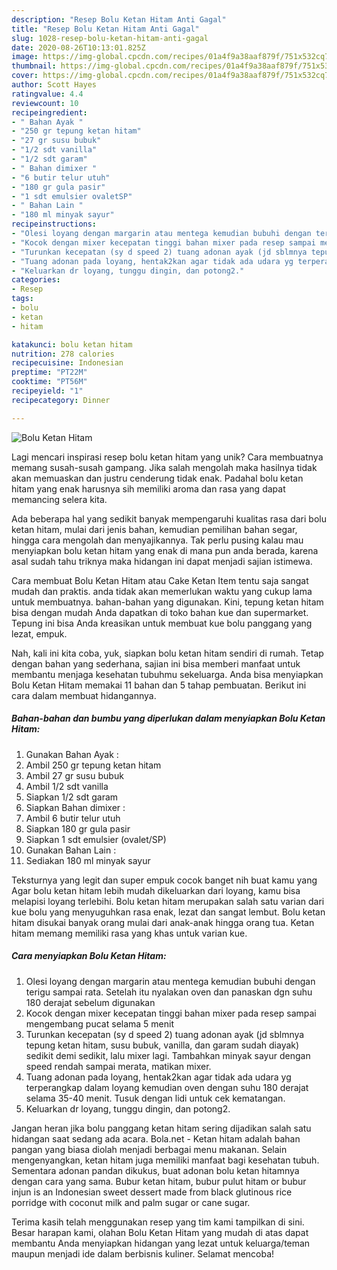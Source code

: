 ```yaml
---
description: "Resep Bolu Ketan Hitam Anti Gagal"
title: "Resep Bolu Ketan Hitam Anti Gagal"
slug: 1028-resep-bolu-ketan-hitam-anti-gagal
date: 2020-08-26T10:13:01.825Z
image: https://img-global.cpcdn.com/recipes/01a4f9a38aaf879f/751x532cq70/bolu-ketan-hitam-foto-resep-utama.jpg
thumbnail: https://img-global.cpcdn.com/recipes/01a4f9a38aaf879f/751x532cq70/bolu-ketan-hitam-foto-resep-utama.jpg
cover: https://img-global.cpcdn.com/recipes/01a4f9a38aaf879f/751x532cq70/bolu-ketan-hitam-foto-resep-utama.jpg
author: Scott Hayes
ratingvalue: 4.4
reviewcount: 10
recipeingredient:
- " Bahan Ayak "
- "250 gr tepung ketan hitam"
- "27 gr susu bubuk"
- "1/2 sdt vanilla"
- "1/2 sdt garam"
- " Bahan dimixer "
- "6 butir telur utuh"
- "180 gr gula pasir"
- "1 sdt emulsier ovaletSP"
- " Bahan Lain "
- "180 ml minyak sayur"
recipeinstructions:
- "Olesi loyang dengan margarin atau mentega kemudian bubuhi dengan terigu sampai rata. Setelah itu nyalakan oven dan panaskan dgn suhu 180 derajat sebelum digunakan"
- "Kocok dengan mixer kecepatan tinggi bahan mixer pada resep sampai mengembang pucat selama 5 menit"
- "Turunkan kecepatan (sy d speed 2) tuang adonan ayak (jd sblmnya tepung ketan hitam, susu bubuk, vanilla, dan garam sudah diayak) sedikit demi sedikit, lalu mixer lagi. Tambahkan minyak sayur dengan speed rendah sampai merata, matikan mixer."
- "Tuang adonan pada loyang, hentak2kan agar tidak ada udara yg terperangkap dalam loyang kemudian oven dengan suhu 180 derajat selama 35-40 menit. Tusuk dengan lidi untuk cek kematangan."
- "Keluarkan dr loyang, tunggu dingin, dan potong2."
categories:
- Resep
tags:
- bolu
- ketan
- hitam

katakunci: bolu ketan hitam 
nutrition: 278 calories
recipecuisine: Indonesian
preptime: "PT22M"
cooktime: "PT56M"
recipeyield: "1"
recipecategory: Dinner

---
```



![Bolu Ketan Hitam](https://img-global.cpcdn.com/recipes/01a4f9a38aaf879f/751x532cq70/bolu-ketan-hitam-foto-resep-utama.jpg)

Lagi mencari inspirasi resep bolu ketan hitam yang unik? Cara membuatnya memang susah-susah gampang. Jika salah mengolah maka hasilnya tidak akan memuaskan dan justru cenderung tidak enak. Padahal bolu ketan hitam yang enak harusnya sih memiliki aroma dan rasa yang dapat memancing selera kita.

Ada beberapa hal yang sedikit banyak mempengaruhi kualitas rasa dari bolu ketan hitam, mulai dari jenis bahan, kemudian pemilihan bahan segar, hingga cara mengolah dan menyajikannya. Tak perlu pusing kalau mau menyiapkan bolu ketan hitam yang enak di mana pun anda berada, karena asal sudah tahu triknya maka hidangan ini dapat menjadi sajian istimewa.

Cara membuat Bolu Ketan Hitam atau Cake Ketan Item tentu saja sangat mudah dan praktis. anda tidak akan memerlukan waktu yang cukup lama untuk membuatnya. bahan-bahan yang digunakan. Kini, tepung ketan hitam bisa dengan mudah Anda dapatkan di toko bahan kue dan supermarket. Tepung ini bisa Anda kreasikan untuk membuat kue bolu panggang yang lezat, empuk.


Nah, kali ini kita coba, yuk, siapkan bolu ketan hitam sendiri di rumah. Tetap dengan bahan yang sederhana, sajian ini bisa memberi manfaat untuk membantu menjaga kesehatan tubuhmu sekeluarga. Anda bisa menyiapkan Bolu Ketan Hitam memakai 11 bahan dan 5 tahap pembuatan. Berikut ini cara dalam membuat hidangannya.

<!--inarticleads1-->

##### Bahan-bahan dan bumbu yang diperlukan dalam menyiapkan Bolu Ketan Hitam:

1. Gunakan  Bahan Ayak :
1. Ambil 250 gr tepung ketan hitam
1. Ambil 27 gr susu bubuk
1. Ambil 1/2 sdt vanilla
1. Siapkan 1/2 sdt garam
1. Siapkan  Bahan dimixer :
1. Ambil 6 butir telur utuh
1. Siapkan 180 gr gula pasir
1. Siapkan 1 sdt emulsier (ovalet/SP)
1. Gunakan  Bahan Lain :
1. Sediakan 180 ml minyak sayur


Teksturnya yang legit dan super empuk cocok banget nih buat kamu yang Agar bolu ketan hitam lebih mudah dikeluarkan dari loyang, kamu bisa melapisi loyang terlebihi. Bolu ketan hitam merupakan salah satu varian dari kue bolu yang menyuguhkan rasa enak, lezat dan sangat lembut. Bolu ketan hitam disukai banyak orang mulai dari anak-anak hingga orang tua. Ketan hitam memang memiliki rasa yang khas untuk varian kue. 

<!--inarticleads2-->

##### Cara menyiapkan Bolu Ketan Hitam:

1. Olesi loyang dengan margarin atau mentega kemudian bubuhi dengan terigu sampai rata. Setelah itu nyalakan oven dan panaskan dgn suhu 180 derajat sebelum digunakan
1. Kocok dengan mixer kecepatan tinggi bahan mixer pada resep sampai mengembang pucat selama 5 menit
1. Turunkan kecepatan (sy d speed 2) tuang adonan ayak (jd sblmnya tepung ketan hitam, susu bubuk, vanilla, dan garam sudah diayak) sedikit demi sedikit, lalu mixer lagi. Tambahkan minyak sayur dengan speed rendah sampai merata, matikan mixer.
1. Tuang adonan pada loyang, hentak2kan agar tidak ada udara yg terperangkap dalam loyang kemudian oven dengan suhu 180 derajat selama 35-40 menit. Tusuk dengan lidi untuk cek kematangan.
1. Keluarkan dr loyang, tunggu dingin, dan potong2.


Jangan heran jika bolu panggang ketan hitam sering dijadikan salah satu hidangan saat sedang ada acara. Bola.net - Ketan hitam adalah bahan pangan yang biasa diolah menjadi berbagai menu makanan. Selain mengenyangkan, ketan hitam juga memiliki manfaat bagi kesehatan tubuh. Sementara adonan pandan dikukus, buat adonan bolu ketan hitamnya dengan cara yang sama. Bubur ketan hitam, bubur pulut hitam or bubur injun is an Indonesian sweet dessert made from black glutinous rice porridge with coconut milk and palm sugar or cane sugar. 

Terima kasih telah menggunakan resep yang tim kami tampilkan di sini. Besar harapan kami, olahan Bolu Ketan Hitam yang mudah di atas dapat membantu Anda menyiapkan hidangan yang lezat untuk keluarga/teman maupun menjadi ide dalam berbisnis kuliner. Selamat mencoba!
